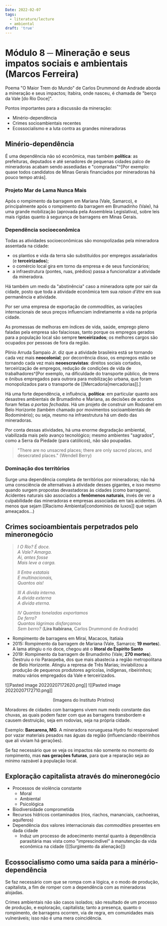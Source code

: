 ```yaml
---
Date: 2022-02-07
tags:
  - literature/lecture
  - ambiental
draft: 'true'
---
```


# Módulo 8 ─ Mineração e seus impatos sociais e ambientais (Marcos Ferreira)
Poema "O Maior Trem do Mundo" de Carlos Drummond de Andrade aborda a mineração e seus impactos; Itabira, onde nasceu, é chamada de "berço da Vale [do Rio Doce]". 

Pontos importantes para a discussão da mineração:
- Minério-dependência
- Crimes socioambientais recentes
- Ecossocialismo e a luta contra as grandes mineradoras

## Minério-dependência
É uma dependência não só econômica, mas também **política**: as prefeituras, deputados e até senadores de pequenas cidades palco de mineradoras acabam sendo assediadas e "compradas"^[Por exemplo: quase todos candidatos de Minas Gerais financiados por mineradoras há pouco tempo atrás].

### Projeto Mar de Lama Nunca Mais
Após o rompimento da barragem em Mariana (Vale, Samarco), e principalmente após o rompimento da barragem em Brumadinho (Vale), há uma grande mobilização (aprovada pela Assembleia Legislativa), sobre leis mais rígidas quanto à segurança de barragens em Minas Gerais.

### Dependência socioeconômica
Todas as atividades socioeconômicas são monopolizadas pela mineradora assentada na cidade: 
- os plantios e vida da terra são substituídos por empregos assalariados (e **terceirizados**); 
- o comércio local gira em torno da empresa e de seus funcionários; 
- a infraestrutura (pontes, ruas, prédios) passa a funcionalizar a atividade da mineradora.

Há também um medo da "abstinência" caso a mineradora opte por sair da cidade, posto que toda a atividade econômica tem sua *raison d'être* em sua permanência e atividade. 

Por ser uma empresa de exportação de *commodities*, as variações internacionais de seus preços influenciam indiretamente a vida na própria cidade. 

As promessas de melhoras em índices de vida, saúde, emprego pleno faladas pela empresa são falaciosas, tanto porque os empregos gerados para a população local são sempre **terceirizados**; os melhores cargos são ocupados por pessoas de fora da região. 

Plínio Arruda Sampaio Jr. diz que a atividade brasileira está se tornando cada vez mais **neocolonial**; por decorrência disso, os empregos estão se tornando cada vez mais **neoescravistas**: direitos sociais cortados, terceirização de empregos, redução de condições de vida de trabalhadores^[Por exemplo, na dificuldade do transporte público, de trens e ônibus empregados para outrora para mobilização urbana, que foram monopolizados para o transporte de [[Mercadoria|mercadorias]].]

Há uma forte dependência, e influência, **política**: em particular quanto aos desastres ambientais de Brumadinho e Mariana, as decisões de acordos foram feitas *a portas fechadas*. Há um projeto de construir um Rodoanel em Belo Horizonte (também chamado por movimentos socioambientais de Rodominério); ou seja, mesmo na infraestrutura há um dedo das mineradoras. 

Por conta dessas atividades, há uma enorme degradação ambiental, viabilizada mais pelo avanço tecnológico; mesmo ambientes "sagrados", como a Serra da Piedade (para católicos), não são poupadas.

> "There are no unsacred places;
> there are only sacred places,
> and desecrated places." (Wendell Berry)

### Dominação dos territórios
Surge uma dependência completa de territórios por mineradoras; não há uma consciência de alternativas à atividade desses gigantes, e isso mesmo quando surgem propostas devastadoras às cidades (como barragens). Acidentes naturais são associados a **fenômenos naturais**, invés de ver a culpabilidade das mineradoras e empresas associadas em tais acidentes. (A menos que sejam [[Racismo Ambiental|condomínios de luxos]] que sejam ameaçados...)


## Crimes socioambientais perpetrados pelo mineronegócio
> _I_
_O Rio? É doce.  
A Vale? Amarga.  
Ai, antes fosse  
Mais leve a carga._
>
>_II_
_Entre estatais  
E multinacionais,  
Quantos ais!_
>
>_III_
_A dívida interna.  
A dívida externa  
A dívida eterna._
>
>_IV_
_Quantas toneladas exportamos  
De ferro?  
Quantas lágrimas disfarçamos  
Sem berro?_
(**Lira Itabirana**, Carlos Drummond de Andrade)

- Rompimento de barragens em Miraí, Macacos, Itatiaia
- 2015: Rompimento da barragem de Mariana (Vale, Samarco; **19 mortes**). A lama atingiu o rio doce, chegou até o **litoral do Espírito Santo**
- 2019: Rompimento da barragem de Brumadinho (Vale; **270 mortes**). Destruiu o rio Paraopeba, dos que mais abastecia a região metropolitana de Belo Horizonte. Atingiu a represa de Três Marias; inviabilizou a produção de pequenos produtores agrícolas, indígenas, ribeirinhos; matou vários empregados da Vale e terceirizados. 

![[Pasted image 20220207172620.png]]
![[Pasted image 20220207172710.png]]
<center> (Imagens do Instituto Prístino) </center>

Moradores de cidades com barragens vivem num medo constante das chuvas, as quais podem fazer com que as barragens transbordem e causem destruição, seja em rodovias, seja na própria cidade. 

Exemplo: **Barcarena, MG**. A mineradora norueguesa Hydro foi responsável por vazar materiais pesados nas águas da região (influenciando ribeirinhos que ali viviam há gerações). 

Se faz necessário que se veja os impactos não somente no momento do rompimento, mas **nas gerações futuras**, para que a reparação seja ao mínimo razoável à população local. 


## Exploração capitalista através do mineronegócio
- Processos de violência constante
	- Moral
	- Ambiental
	- Psicológica
- Biodiversidade comprometida
- Recursos hídricos contaminados (rios, riachos, mananciais, cachoeiras, aquíferos)
- Dependência dos valores internacionais das *commodities* presentes em dada cidade
	- Induz um processo de adoecimento mental quanto à dependência parasitária mas vista como "imprescindível" à manutenção da vida econômica na cidade ([[Surgimento da alienação]])

## Ecossocialismo como uma saída para a minério-dependência
Se faz necessário com que se rompa com a lógica, e o modo de produção, capitalista, a fim de romper com a dependência com as mineradoras alojadas. 

Crimes ambientais não são casos isolados; são resultado de um processo de produção, e exploração, capitalista; tanto a presença, quanto o rompimento, de barragens ocorrem, via de regra, em comunidades mais vulneráveis; isso não é uma mera coincidência. 